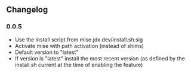 ## Changelog

### 0.0.5

- Use the install script from mise.jdx.dev/install.sh.sig
- Activate mise with path activation (instead of shims)
- Default version to "latest"
- If version is "latest" install the most recent version (as defined by the install.sh current at the time of enabling the feature)